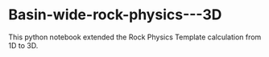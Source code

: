 # Basin-wide-rock-physics---3D

This python notebook extended the Rock Physics Template calculation from 1D to 3D.
